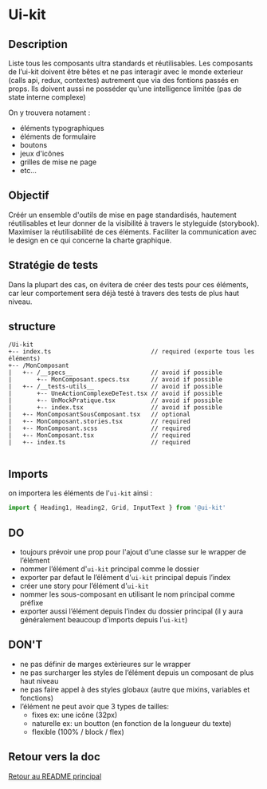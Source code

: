 # Ui-kit

## Description

Liste tous les composants ultra standards et réutilisables. 
Les composants de l’ui-kit doivent être bêtes et ne pas interagir avec le monde exterieur (calls api, redux, contextes) autrement que via des fontions passés en props. Ils doivent aussi ne posséder qu'une intelligence limitée (pas de state interne complexe)

On y trouvera notament : 

- éléments typographiques
- éléments de formulaire
- boutons
- jeux d'icônes
- grilles de mise ne page 
- etc... 

## Objectif

Créér un ensemble d'outils de mise en page standardisés, hautement réutilisables et leur donner de la visibilité à travers le styleguide (storybook).
Maximiser la réutilisabilité de ces éléments.
Faciliter la communication avec le design en ce qui concerne la charte graphique.

## Stratégie de tests

Dans la plupart des cas, on évitera de créer des tests pour ces éléments, car leur comportement sera déjà testé à travers des tests de plus haut niveau. 

## structure 

```
/Ui-kit
+-- index.ts                            // required (exporte tous les éléments)
+-- /MonComposant
|   +-- /__specs__                      // avoid if possible
|       +-- MonComposant.specs.tsx      // avoid if possible
|   +-- /__tests-utils__                // avoid if possible
|       +-- UneActionComplexeDeTest.tsx // avoid if possible
|       +-- UnMockPratique.tsx          // avoid if possible
|       +-- index.tsx                   // avoid if possible
|   +-- MonComposantSousComposant.tsx   // optional
|   +-- MonComposant.stories.tsx        // required
|   +-- MonComposant.scss               // required
|   +-- MonComposant.tsx                // required
|   +-- index.ts                        // required
  
```

## Imports 

on importera les éléments de l'`ui-kit` ainsi : 

```js
import { Heading1, Heading2, Grid, InputText } from '@ui-kit'
```

## DO

- toujours prévoir une prop pour l'ajout d'une classe sur le wrapper de l’élément
- nommer l’élément d'`ui-kit` principal comme le dossier
- exporter par defaut le l’élément d'`ui-kit` principal depuis l’index
- créer une story pour l’élément d'`ui-kit`
- nommer les sous-composant en utilisant le nom principal comme préfixe
- exporter aussi l’élément depuis l’index du dossier principal (il y aura généralement beaucoup d'imports depuis l'`ui-kit`)


## DON'T

- ne pas définir de marges extèrieures sur le wrapper
- ne pas surcharger les styles de l’élément depuis un composant de plus haut niveau
- ne pas faire appel à des styles globaux (autre que mixins, variables et fonctions)
- l’élément ne peut avoir que 3 types de tailles: 
    - fixes ex: une icône (32px)
    - naturelle ex: un boutton (en fonction de la longueur du texte)
    - flexible (100% / block / flex)

## Retour vers la doc

[Retour au README principal](../README.md)